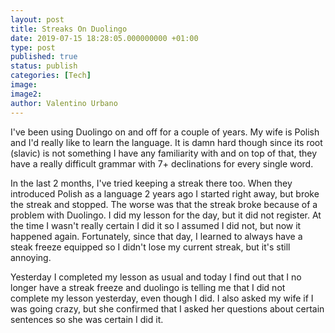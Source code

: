 ```yaml
---
layout: post
title: Streaks On Duolingo
date: 2019-07-15 18:28:05.000000000 +01:00
type: post
published: true
status: publish
categories: [Tech]
image:
image2:
author: Valentino Urbano
---
```


I've been using Duolingo on and off for a couple of years. My wife is Polish and I'd really like to learn the language. It is damn hard though since its root (slavic) is not something I have any familiarity with and on top of that, they have a really difficult grammar with 7+ declinations for every single word.

In the last 2 months, I've tried keeping a streak there too. When they introduced Polish as a language 2 years ago I started right away, but broke the streak and stopped. The worse was that the streak broke because of a problem with Duolingo. I did my lesson for the day, but it did not register. At the time I wasn't really certain I did it so I assumed I did not, but now it happened again. Fortunately, since that day, I learned to always have a steak freeze equipped so I didn't lose my current streak, but it's still annoying.

Yesterday I completed my lesson as usual and today I find out that I no longer have a streak freeze and duolingo is telling me that I did not complete my lesson yesterday, even though I did. I also asked my wife if I was going crazy, but she confirmed that I asked her questions about certain sentences so she was certain I did it.
